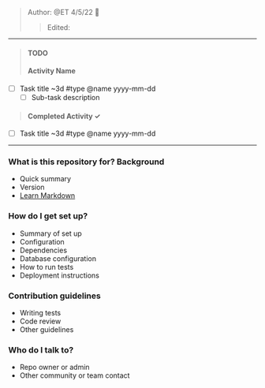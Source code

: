 > Author: @ET 4/5/22 :goat: 
>> Edited:
----
>#### TODO ####
>#### Activity Name ####
 - [ ] Task title ~3d #type @name yyyy-mm-dd
    - [ ] Sub-task description
>#### Completed Activity ✓ ####
- [ ] Task title ~3d #type @name yyyy-mm-dd

------

### What is this repository for? Background ###

* Quick summary
* Version
* [Learn Markdown](https://bitbucket.org/tutorials/markdowndemo)

### How do I get set up? ###

* Summary of set up
* Configuration
* Dependencies
* Database configuration
* How to run tests
* Deployment instructions

### Contribution guidelines ###

* Writing tests
* Code review
* Other guidelines

### Who do I talk to? ###

* Repo owner or admin
* Other community or team contact

